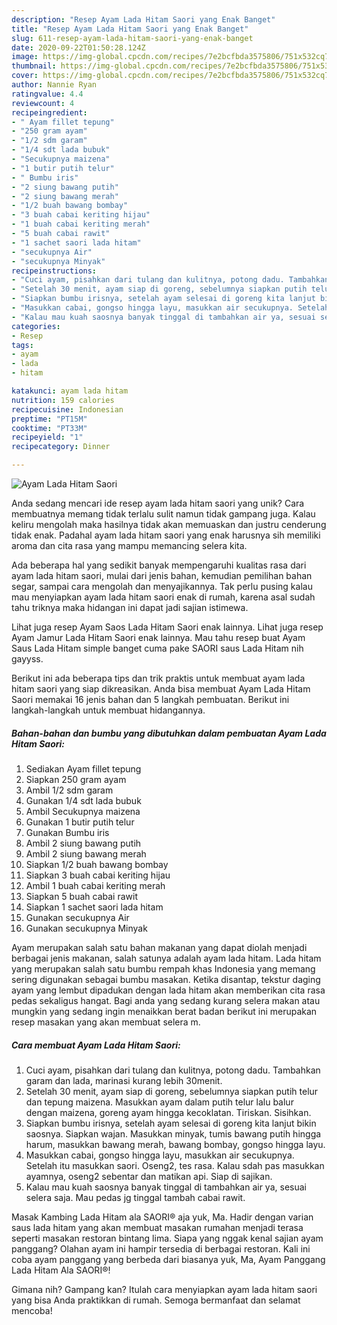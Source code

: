 ```yaml
---
description: "Resep Ayam Lada Hitam Saori yang Enak Banget"
title: "Resep Ayam Lada Hitam Saori yang Enak Banget"
slug: 611-resep-ayam-lada-hitam-saori-yang-enak-banget
date: 2020-09-22T01:50:28.124Z
image: https://img-global.cpcdn.com/recipes/7e2bcfbda3575806/751x532cq70/ayam-lada-hitam-saori-foto-resep-utama.jpg
thumbnail: https://img-global.cpcdn.com/recipes/7e2bcfbda3575806/751x532cq70/ayam-lada-hitam-saori-foto-resep-utama.jpg
cover: https://img-global.cpcdn.com/recipes/7e2bcfbda3575806/751x532cq70/ayam-lada-hitam-saori-foto-resep-utama.jpg
author: Nannie Ryan
ratingvalue: 4.4
reviewcount: 4
recipeingredient:
- " Ayam fillet tepung"
- "250 gram ayam"
- "1/2 sdm garam"
- "1/4 sdt lada bubuk"
- "Secukupnya maizena"
- "1 butir putih telur"
- " Bumbu iris"
- "2 siung bawang putih"
- "2 siung bawang merah"
- "1/2 buah bawang bombay"
- "3 buah cabai keriting hijau"
- "1 buah cabai keriting merah"
- "5 buah cabai rawit"
- "1 sachet saori lada hitam"
- "secukupnya Air"
- "secukupnya Minyak"
recipeinstructions:
- "Cuci ayam, pisahkan dari tulang dan kulitnya, potong dadu. Tambahkan garam dan lada, marinasi kurang lebih 30menit."
- "Setelah 30 menit, ayam siap di goreng, sebelumnya siapkan putih telur dan tepung maizena. Masukkan ayam dalam putih telur lalu balur dengan maizena, goreng ayam hingga kecoklatan. Tiriskan. Sisihkan."
- "Siapkan bumbu irisnya, setelah ayam selesai di goreng kita lanjut bikin saosnya. Siapkan wajan. Masukkan minyak, tumis bawang putih hingga harum, masukkan bawang merah, bawang bombay, gongso hingga layu."
- "Masukkan cabai, gongso hingga layu, masukkan air secukupnya. Setelah itu masukkan saori. Oseng2, tes rasa. Kalau sdah pas masukkan ayamnya, oseng2 sebentar dan matikan api. Siap di sajikan."
- "Kalau mau kuah saosnya banyak tinggal di tambahkan air ya, sesuai selera saja. Mau pedas jg tinggal tambah cabai rawit."
categories:
- Resep
tags:
- ayam
- lada
- hitam

katakunci: ayam lada hitam 
nutrition: 159 calories
recipecuisine: Indonesian
preptime: "PT15M"
cooktime: "PT33M"
recipeyield: "1"
recipecategory: Dinner

---
```



![Ayam Lada Hitam Saori](https://img-global.cpcdn.com/recipes/7e2bcfbda3575806/751x532cq70/ayam-lada-hitam-saori-foto-resep-utama.jpg)

Anda sedang mencari ide resep ayam lada hitam saori yang unik? Cara membuatnya memang tidak terlalu sulit namun tidak gampang juga. Kalau keliru mengolah maka hasilnya tidak akan memuaskan dan justru cenderung tidak enak. Padahal ayam lada hitam saori yang enak harusnya sih memiliki aroma dan cita rasa yang mampu memancing selera kita.

Ada beberapa hal yang sedikit banyak mempengaruhi kualitas rasa dari ayam lada hitam saori, mulai dari jenis bahan, kemudian pemilihan bahan segar, sampai cara mengolah dan menyajikannya. Tak perlu pusing kalau mau menyiapkan ayam lada hitam saori enak di rumah, karena asal sudah tahu triknya maka hidangan ini dapat jadi sajian istimewa.

Lihat juga resep Ayam Saos Lada Hitam Saori enak lainnya. Lihat juga resep Ayam Jamur Lada Hitam Saori enak lainnya. Mau tahu resep buat Ayam Saus Lada Hitam simple banget cuma pake SAORI saus Lada Hitam nih gayyss.


Berikut ini ada beberapa tips dan trik praktis untuk membuat ayam lada hitam saori yang siap dikreasikan. Anda bisa membuat Ayam Lada Hitam Saori memakai 16 jenis bahan dan 5 langkah pembuatan. Berikut ini langkah-langkah untuk membuat hidangannya.

<!--inarticleads1-->

##### Bahan-bahan dan bumbu yang dibutuhkan dalam pembuatan Ayam Lada Hitam Saori:

1. Sediakan  Ayam fillet tepung
1. Siapkan 250 gram ayam
1. Ambil 1/2 sdm garam
1. Gunakan 1/4 sdt lada bubuk
1. Ambil Secukupnya maizena
1. Gunakan 1 butir putih telur
1. Gunakan  Bumbu iris
1. Ambil 2 siung bawang putih
1. Ambil 2 siung bawang merah
1. Siapkan 1/2 buah bawang bombay
1. Siapkan 3 buah cabai keriting hijau
1. Ambil 1 buah cabai keriting merah
1. Siapkan 5 buah cabai rawit
1. Siapkan 1 sachet saori lada hitam
1. Gunakan secukupnya Air
1. Gunakan secukupnya Minyak


Ayam merupakan salah satu bahan makanan yang dapat diolah menjadi berbagai jenis makanan, salah satunya adalah ayam lada hitam. Lada hitam yang merupakan salah satu bumbu rempah khas Indonesia yang memang sering digunakan sebagai bumbu masakan. Ketika disantap, tekstur daging ayam yang lembut dipadukan dengan lada hitam akan memberikan cita rasa pedas sekaligus hangat. Bagi anda yang sedang kurang selera makan atau mungkin yang sedang ingin menaikkan berat badan berikut ini merupakan resep masakan yang akan membuat selera m. 

<!--inarticleads2-->

##### Cara membuat Ayam Lada Hitam Saori:

1. Cuci ayam, pisahkan dari tulang dan kulitnya, potong dadu. Tambahkan garam dan lada, marinasi kurang lebih 30menit.
1. Setelah 30 menit, ayam siap di goreng, sebelumnya siapkan putih telur dan tepung maizena. Masukkan ayam dalam putih telur lalu balur dengan maizena, goreng ayam hingga kecoklatan. Tiriskan. Sisihkan.
1. Siapkan bumbu irisnya, setelah ayam selesai di goreng kita lanjut bikin saosnya. Siapkan wajan. Masukkan minyak, tumis bawang putih hingga harum, masukkan bawang merah, bawang bombay, gongso hingga layu.
1. Masukkan cabai, gongso hingga layu, masukkan air secukupnya. Setelah itu masukkan saori. Oseng2, tes rasa. Kalau sdah pas masukkan ayamnya, oseng2 sebentar dan matikan api. Siap di sajikan.
1. Kalau mau kuah saosnya banyak tinggal di tambahkan air ya, sesuai selera saja. Mau pedas jg tinggal tambah cabai rawit.


Masak Kambing Lada Hitam ala SAORI® aja yuk, Ma. Hadir dengan varian saus lada hitam yang akan membuat masakan rumahan menjadi terasa seperti masakan restoran bintang lima. Siapa yang nggak kenal sajian ayam panggang? Olahan ayam ini hampir tersedia di berbagai restoran. Kali ini coba ayam panggang yang berbeda dari biasanya yuk, Ma, Ayam Panggang Lada Hitam Ala SAORI®! 

Gimana nih? Gampang kan? Itulah cara menyiapkan ayam lada hitam saori yang bisa Anda praktikkan di rumah. Semoga bermanfaat dan selamat mencoba!
